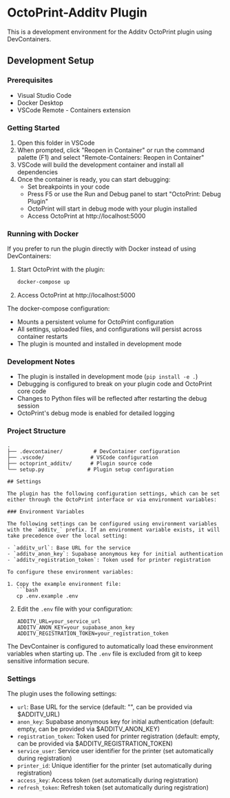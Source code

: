 # OctoPrint-Additv Plugin

This is a development environment for the Additv OctoPrint plugin using DevContainers.

## Development Setup

### Prerequisites
- Visual Studio Code
- Docker Desktop
- VSCode Remote - Containers extension

### Getting Started

1. Open this folder in VSCode
2. When prompted, click "Reopen in Container" or run the command palette (F1) and select "Remote-Containers: Reopen in Container"
3. VSCode will build the development container and install all dependencies
4. Once the container is ready, you can start debugging:
   - Set breakpoints in your code
   - Press F5 or use the Run and Debug panel to start "OctoPrint: Debug Plugin"
   - OctoPrint will start in debug mode with your plugin installed
   - Access OctoPrint at http://localhost:5000

### Running with Docker

If you prefer to run the plugin directly with Docker instead of using DevContainers:

1. Start OctoPrint with the plugin:
   ```bash
   docker-compose up
   ```
2. Access OctoPrint at http://localhost:5000

The docker-compose configuration:
- Mounts a persistent volume for OctoPrint configuration
- All settings, uploaded files, and configurations will persist across container restarts
- The plugin is mounted and installed in development mode

### Development Notes

- The plugin is installed in development mode (`pip install -e .`)
- Debugging is configured to break on your plugin code and OctoPrint core code
- Changes to Python files will be reflected after restarting the debug session
- OctoPrint's debug mode is enabled for detailed logging

### Project Structure

```
.
├── .devcontainer/          # DevContainer configuration
├── .vscode/               # VSCode configuration
├── octoprint_additv/      # Plugin source code
└── setup.py              # Plugin setup configuration

## Settings

The plugin has the following configuration settings, which can be set either through the OctoPrint interface or via environment variables:

### Environment Variables

The following settings can be configured using environment variables with the `additv_` prefix. If an environment variable exists, it will take precedence over the local setting:

- `additv_url`: Base URL for the service
- `additv_anon_key`: Supabase anonymous key for initial authentication
- `additv_registration_token`: Token used for printer registration

To configure these environment variables:

1. Copy the example environment file:
   ```bash
   cp .env.example .env
   ```

2. Edit the `.env` file with your configuration:
   ```
   ADDITV_URL=your_service_url
   ADDITV_ANON_KEY=your_supabase_anon_key
   ADDITV_REGISTRATION_TOKEN=your_registration_token
   ```

The DevContainer is configured to automatically load these environment variables when starting up. The `.env` file is excluded from git to keep sensitive information secure.

### Settings

The plugin uses the following settings:

- `url`: Base URL for the service (default: "", can be provided via $ADDITV_URL)
- `anon_key`: Supabase anonymous key for initial authentication (default: empty, can be provided via $ADDITV_ANON_KEY)
- `registration_token`: Token used for printer registration (default: empty, can be provided via $ADDITV_REGISTRATION_TOKEN)
- `service_user`: Service user identifier for the printer (set automatically during registration)
- `printer_id`: Unique identifier for the printer (set automatically during registration)
- `access_key`: Access token (set automatically during registration)
- `refresh_token`: Refresh token (set automatically during registration)

